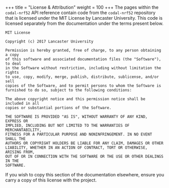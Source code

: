 +++
title = "License & Attribution"
weight = 100
+++
The pages within the `codal-nrf52` API reference contain code from the `codal-nrf52` repository that is licensed under the MIT License by Lancaster University. This code is licensed separately from the documentation under the terms present below.

```text
MIT License

Copyright (c) 2017 Lancaster University

Permission is hereby granted, free of charge, to any person obtaining a copy
of this software and associated documentation files (the "Software"), to deal
in the Software without restriction, including without limitation the rights
to use, copy, modify, merge, publish, distribute, sublicense, and/or sell
copies of the Software, and to permit persons to whom the Software is
furnished to do so, subject to the following conditions:

The above copyright notice and this permission notice shall be included in all
copies or substantial portions of the Software.

THE SOFTWARE IS PROVIDED "AS IS", WITHOUT WARRANTY OF ANY KIND, EXPRESS OR
IMPLIED, INCLUDING BUT NOT LIMITED TO THE WARRANTIES OF MERCHANTABILITY,
FITNESS FOR A PARTICULAR PURPOSE AND NONINFRINGEMENT. IN NO EVENT SHALL THE
AUTHORS OR COPYRIGHT HOLDERS BE LIABLE FOR ANY CLAIM, DAMAGES OR OTHER
LIABILITY, WHETHER IN AN ACTION OF CONTRACT, TORT OR OTHERWISE, ARISING FROM,
OUT OF OR IN CONNECTION WITH THE SOFTWARE OR THE USE OR OTHER DEALINGS IN THE
SOFTWARE.
```

If you wish to copy this section of the documentation elsewhere, ensure you carry a copy of this license with the project.